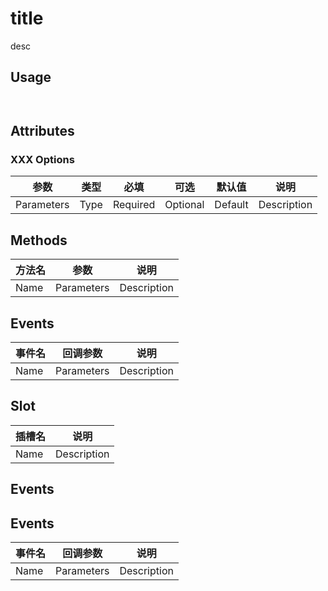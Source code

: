 # title

desc

## Usage

```html

```

```js
```

## Attributes

### XXX Options

| 参数       | 类型 | 必填     | 可选     | 默认值  | 说明        |
| ---------- | ---- | -------- | -------- | ------- | ----------- |
| Parameters | Type | Required | Optional | Default | Description |

## Methods

| 方法名 | 参数       | 说明        |
| ------ | ---------- | ----------- |
| Name   | Parameters | Description |

## Events

| 事件名 | 回调参数   | 说明        |
| ------ | ---------- | ----------- |
| Name   | Parameters | Description |

## Slot

| 插槽名 | 说明        |
| ------ | ----------- |
| Name   | Description |

## Events


##  Events
|   事件名  |   回调参数    |   说明    |  
|-|-|-|
|   Name  |   Parameters   | Description    |